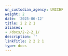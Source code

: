 ```yaml
---
un_custodian_agency: UNICEF
weight: 2
date: '2025-06-12'
title: 2 2 2 1
aliases:
- /docs/2-2-2_1/
description: ''
linkTitle: 2 2 2 1
type: docs
---
```


